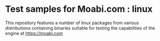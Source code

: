 # Test samples for Moabi.com : linux

This repository features a number of linux packages from various distributions containing binaries suitable for testing the capabilities of the engine at https://moabi.com

